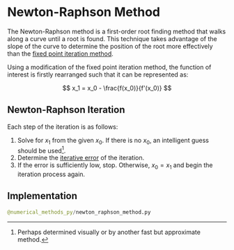 # Newton-Raphson Method

The Newton-Raphson method is a first-order root finding method that walks along a curve until a root is found. This technique takes advantage of the slope of the curve to determine the position of the root more effectively than the [fixed point iteration method](/fixed-point-iteration).

Using a modification of the fixed point iteration method, the function of interest is firstly rearranged such that it can be represented as:

$$
x_1 = x_0 - \frac{f(x_0)}{f'(x_0)}
$$

## Newton-Raphson Iteration

Each step of the iteration is as follows:

1. Solve for $x_1$ from the given $x_0$. If there is no $x_0$, an intelligent guess should be used[^1].
2. Determine the [iterative error]() of the iteration.
3. If the error is sufficiently low, stop. Otherwise, $x_0 = x_1$ and begin the iteration process again.

[^1]: Perhaps determined visually or by another fast but approximate method.

## Implementation

```py example Newton-Raphson method with divide by zero considerations
@numerical_methods_py/newton_raphson_method.py
```
